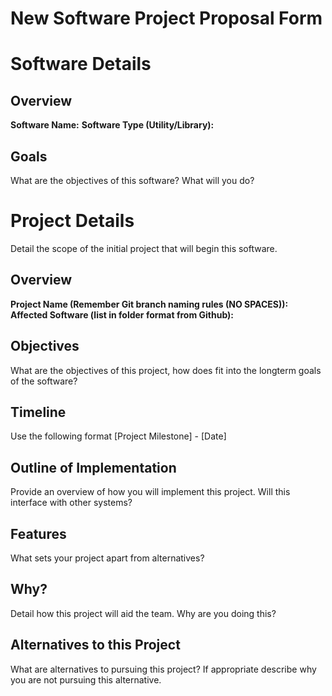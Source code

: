 # New Software Project Proposal Form

# Software Details

## Overview

**Software Name:**
**Software Type (Utility/Library):**

## Goals
What are the objectives of this software? What will you do?

# Project Details
Detail the scope of the initial project that will begin this software.

## Overview

**Project Name (Remember Git branch naming rules (NO SPACES)):**
**Affected Software (list in folder format from Github):**

## Objectives
What are the objectives of this project, how does fit into the longterm goals of the software?

## Timeline
Use the following format [Project Milestone] - [Date]

## Outline of Implementation
Provide an overview of how you will implement this project. Will this interface with other systems?

## Features
What sets your project apart from alternatives?

## Why?
Detail how this project will aid the team. Why are you doing this?

## Alternatives to this Project
What are alternatives to pursuing this project? If appropriate describe why you are not pursuing this alternative.

